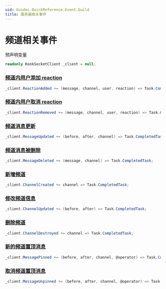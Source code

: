 ```yaml
---
uid: Guides.QuickReference.Event.Guild
title: 服务器相关事件
---
```


# 频道相关事件

预声明变量

```csharp
readonly KookSocketClient _client = null;
```

### [频道内用户添加 reaction]

```csharp
_client.ReactionAdded += (message, channel, user, reaction) => Task.CompletedTask;
```

### [频道内用户取消 reaction]

```csharp
_client.ReactionRemoved += (message, channel, user, reaction) => Task.CompletedTask;
```

### [频道消息更新]

```csharp
_client.MessageUpdated += (before, after, channel) => Task.CompletedTask;
```

### [频道消息被删除]

```csharp
_client.MessageDeleted += (message, channel) => Task.CompletedTask;
```

### [新增频道]

```csharp
_client.ChannelCreated += channel => Task.CompletedTask;
```

### [修改频道信息]

```csharp
_client.ChannelUpdated += (before, after) => Task.CompletedTask;
```

### [删除频道]

```csharp
_client.ChannelDestroyed += channel => Task.CompletedTask;
```

### [新的频道置顶消息]

```csharp
_client.MessagePinned += (before, after, channel, @operator) => Task.CompletedTask;
```

### [取消频道置顶消息]

```csharp
_client.MessageUnpinned += (before, after, channel, @operator) => Task.CompletedTask;
```

[频道内用户添加 reaction]: https://developer.kookapp.cn/doc/event/channel#频道内用户添加%20reaction
[频道内用户取消 reaction]: https://developer.kookapp.cn/doc/event/channel#频道内用户取消%20reaction
[频道消息更新]: https://developer.kookapp.cn/doc/event/channel#频道消息更新
[频道消息被删除]: https://developer.kookapp.cn/doc/event/channel#频道消息被删除
[新增频道]: https://developer.kookapp.cn/doc/event/channel#新增频道
[修改频道信息]: https://developer.kookapp.cn/doc/event/channel#修改频道信息
[删除频道]: https://developer.kookapp.cn/doc/event/channel#删除频道
[新的频道置顶消息]: https://developer.kookapp.cn/doc/event/channel#新的频道置顶消息
[取消频道置顶消息]: https://developer.kookapp.cn/doc/event/channel#取消频道置顶消息
